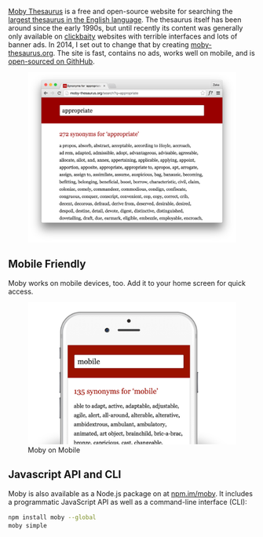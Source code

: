 <!--
title: Moby Thesaurus
description: The world's largest English thesaurus
website: http://moby-thesaurus.org/
repository: https://github.com/zeke/moby
keywords: [language, English, thesaurus, Node.js, reference]
start: 2014-04-26
end: 2014-04-28
-->

[Moby Thesaurus](http://moby-thesaurus.org) is a free and open-source website for searching the [largest thesaurus in the English language](https://en.wikipedia.org/wiki/Moby_Project). The thesaurus itself has been around since the early 1990s, but until recently its content was generally only available on [clickbaity](https://en.wikipedia.org/wiki/Clickbait) websites with terrible interfaces and lots of banner ads. In 2014, I set out to change that by creating  [moby-thesaurus.org](http://moby-thesaurus.org). The site is fast, contains no ads, works well on mobile, and is [open-sourced on GithHub](https://github.com/zeke/moby).

<figure>
  <a href="http://moby-thesaurus.org"><img src="screenshot.png"></a>
</figure>


## Mobile Friendly

Moby works on mobile devices, too. Add it to your home screen for quick access.

<figure>
  <a href="http://moby-thesaurus.org"><img src="moby-on-mobile.png"></a>
  <figcaption>Moby on Mobile</figcaption>
</figure>

## Javascript API and CLI

Moby is also available as a Node.js package on at [npm.im/moby](https://www.npmjs.com/package/moby). It includes a programmatic JavaScript API as well as a command-line interface (CLI):

```sh
npm install moby --global
moby simple
```
